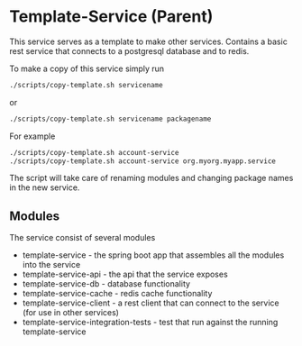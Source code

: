Template-Service (Parent)
==================================================================================================

This service serves as a template to make other services. Contains a basic rest service that
connects to a postgresql database and to redis.

To make a copy of this service simply run

```bash
./scripts/copy-template.sh servicename
```
or

```bash
./scripts/copy-template.sh servicename packagename
```

For example

```bash
./scripts/copy-template.sh account-service
./scripts/copy-template.sh account-service org.myorg.myapp.service
```
The script will take care of renaming modules and changing package names in the new service.

## Modules

The service consist of several modules

* template-service - the spring boot app that assembles all the modules into the service
* template-service-api - the api that the service exposes
* template-service-db - database functionality
* template-service-cache - redis cache functionality
* template-service-client - a rest client that can connect to the service (for use in other services)
* template-service-integration-tests - test that run against the running template-service
